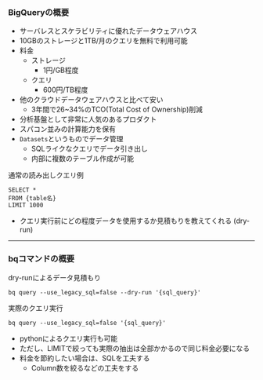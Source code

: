 ### BigQueryの概要
- サーバレスとスケラビリティに優れたデータウェアハウス
- 10GBのストレージと1TB/月のクエリを無料で利用可能
- 料金
  - ストレージ
    - 1円/GB程度
  - クエリ
    - 600円/TB程度
- 他のクラウドデータウェアハウスと比べて安い
  - 3年間で26~34%のTCO(Total Cost of Ownership)削減
- 分析基盤として非常に人気のあるプロダクト
- スパコン並みの計算能力を保有
- `Datasets`というものでデータ管理
  - SQLライクなクエリでデータ引き出し
  - 内部に複数のテーブル作成が可能

通常の読み出しクエリ例
```
SELECT *
FROM {table名}
LIMIT 1000
```

- クエリ実行前にどの程度データを使用するか見積もりを教えてくれる (dry-run)

---

### bqコマンドの概要
dry-runによるデータ見積もり
```
bq query --use_legacy_sql=false --dry-run '{sql_query}'
```

実際のクエリ実行
```
bq query --use_legacy_sql=false '{sql_query}'
```

- pythonによるクエリ実行も可能
- ただし、LIMITで絞っても実際の抽出は全部かかるので同じ料金必要になる
- 料金を節約したい場合は、SQLを工夫する
  - Column数を絞るなどの工夫をする
